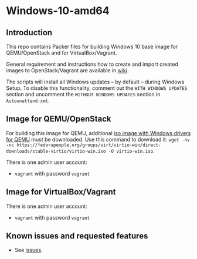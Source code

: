 # Windows-10-amd64

## Introduction

This repo contains Packer files for building Windows 10 base image for QEMU/OpenStack and for VirtualBox/Vagrant.

General requirement and instructions how to create and import created images to OpenStack/Vagrant are available in [wiki](https://gitlab.ics.muni.cz/CSIRT-MU/DEVOPS/devops-group/-/wikis/image-packer).

The scripts will install all Windows updates – by default – during Windows Setup. To disable this functionality, comment out the `WITH WINDOWS UPDATES` section and uncomment the `WITHOUT WINDOWS UPDATES` section in `Autounattend.xml`.

## Image for QEMU/OpenStack

For building this image for QEMU, additional [iso image with Windows drivers for QEMU](https://fedorapeople.org/groups/virt/virtio-win/direct-downloads/stable-virtio/virtio-win.iso) must be downloaded. Use this command to download it: `wget -nv -nc https://fedorapeople.org/groups/virt/virtio-win/direct-downloads/stable-virtio/virtio-win.iso -O virtio-win.iso`.

There is one admin user account:

*  `vagrant` with password `vagrant`

## Image for VirtualBox/Vagrant

There is one admin user account:

*  `vagrant` with password `vagrant`

## Known issues and requested features

* See [issues](https://gitlab.ics.muni.cz/CSIRT-MU/DEVOPS/win-10-amd64/-/issues).
